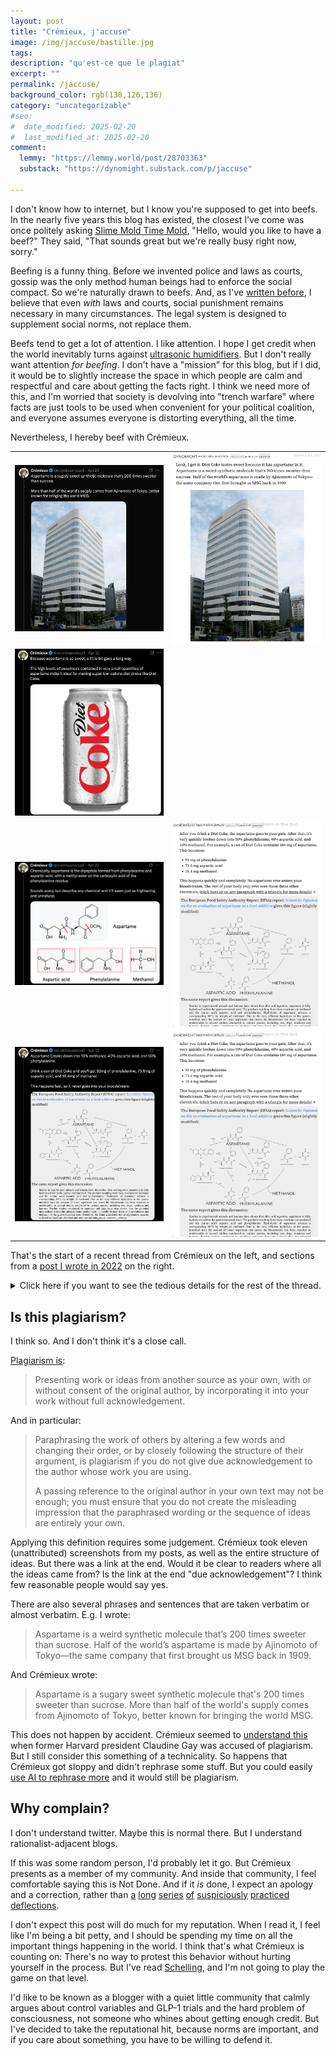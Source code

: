 ```yaml
---
layout: post
title: "Crémieux, j'accuse"
image: /img/jaccuse/bastille.jpg
tags: 
description: "qu'est-ce que le plagiat"
excerpt: ""
permalink: /jaccuse/
background_color: rgb(138,126,136)
category: "uncategorizable"
#seo:
#  date_modified: 2025-02-20
#  last_modified_at: 2025-02-20
comment:
  lemmy: "https://lemmy.world/post/28703363"
  substack: "https://dynomight.substack.com/p/jaccuse"

---
```


I don't know how to internet, but I know you're supposed to get into beefs. In the nearly five years this blog has existed, the closest I've come was once politely asking [Slime Mold Time Mold](https://slimemoldtimemold.com/), "Hello, would you like to have a beef?" They said, "That sounds great but we're really busy right now, sorry."

Beefing is a funny thing. Before we invented police and laws as courts, gossip was the only method human beings had to enforce the social compact. So we're naturally drawn to beefs. And, as I've [written before](https://dynomight.net/bad/), I believe that even *with* laws and courts, social punishment remains necessary in many circumstances. The legal system is designed to supplement social norms, not replace them.

Beefs tend to get a lot of attention. I like attention. I hope I get credit when the world inevitably turns against [ultrasonic humidifiers](https://dynomight.net/humidifiers/). But I don't really want attention *for beefing*. I don't have a "mission" for this blog, but if I did, it would be to slightly increase the space in which people are calm and respectful and care about getting the facts right. I think we need more of this, and I'm worried that society is devolving into "trench warfare" where facts are just tools to be used when convenient for your political coalition, and everyone assumes everyone is distorting everything, all the time.

Nevertheless, I hereby beef with Crémieux.

<table>
  <colgroup>
    <col style="width: 50%;">
    <col style="width: 50%;">
  </colgroup>
<tr>
<td><img src="/img/jaccuse/crem1.png"></td>
<td><img src="/img/jaccuse/dynm01.png"></td>
</tr>
<tr>
<td><img src="/img/jaccuse/crem2.png"></td>
<td></td>
</tr>
<tr>
<td><img src="/img/jaccuse/crem3.png"></td>
<td><img src="/img/jaccuse/dynm03.png"></td>
</tr>
<tr>
<td><img src="/img/jaccuse/crem4.png"></td>
<td><img src="/img/jaccuse/dynm04.png"></td>
</tr>
</table>

That's the start of a recent thread from Crémieux on the left, and sections from a [post I wrote in 2022](https://dynomight.net/aspartame/) on the right.

<details>
<summary>Click here if you want to see the tedious details for the rest of the thread.</summary>

<table>
  <colgroup>
    <col style="width: 50%;">
    <col style="width: 50%;">
  </colgroup>
<tr>
<td><img src="/img/jaccuse/crem4.png"></td>
<td><img src="/img/jaccuse/dynm04.png"></td>
</tr>
<tr>
<td><img src="/img/jaccuse/crem5.png"></td>
<td><img src="/img/jaccuse/dynm05.png"></td>
</tr>
<tr>
<td><img src="/img/jaccuse/crem6.png"></td>
<td><img src="/img/jaccuse/dynm06.png"></td>
</tr>
<tr>
<td><img src="/img/jaccuse/crem7.png"></td>
<td><img src="/img/jaccuse/dynm07.png"></td>
</tr>
<tr>
<td>
<img src="/img/jaccuse/crem8.png">
<img src="/img/jaccuse/crem9.png">
<img src="/img/jaccuse/crem10.png">
<img src="/img/jaccuse/crem11.png">
</td>
<td><img src="/img/jaccuse/dynm11.png"></td>
</tr>
<tr>
<td><img src="/img/jaccuse/crem12.png"></td>
<td><img src="/img/jaccuse/dynm12.png"></td>
</tr>
<tr>
<td><img src="/img/jaccuse/crem13.png"></td>
<td><img src="/img/jaccuse/dynm13.png"></td>
</tr>
<tr>
<td><img src="/img/jaccuse/crem14.png"><img src="/img/jaccuse/crem15.png"></td>
<td><img src="/img/jaccuse/dynm15.png"></td>
</tr>
<tr>
<td><img src="/img/jaccuse/crem16.png"></td>
<td><img src="/img/jaccuse/dynm16.png"><img src="/img/jaccuse/dynm16b.png"></td>
</tr>
<tr>
<td><img src="/img/jaccuse/crem17.png"></td>
<td><img src="/img/jaccuse/dynm17.png"></td>
</tr>
<tr>
<td><img src="/img/jaccuse/crem18.png"></td>
<td><img src="/img/jaccuse/dynm18.png"></td>
</tr>
<tr>
<td><img src="/img/jaccuse/crem19.png"></td>
<td><img src="/img/jaccuse/dynm19.png"></td>
</tr>
<tr>
<td><img src="/img/jaccuse/crem20.png"></td>
<td><img src="/img/jaccuse/dynm20.png"></td>
</tr>
<tr>
<td><img src="/img/jaccuse/crem21.png"></td>
<td><img src="/img/jaccuse/dynm21.png"></td>
</tr>
<tr>
<td><img src="/img/jaccuse/crem22.png"></td>
<td><img src="/img/jaccuse/dynm22.png"></td>
</tr>
<tr>
<td><img src="/img/jaccuse/crem23.png"></td>
<td><img src="/img/jaccuse/dynm23.png"></td>
</tr>
<tr>
<td><img src="/img/jaccuse/crem24.png"></td>
<td><img src="/img/jaccuse/dynm24.png"></td>
</tr>
<tr>
<td><img src="/img/jaccuse/crem25.png"><img src="/img/jaccuse/crem26.png"><img src="/img/jaccuse/crem27.png"><img src="/img/jaccuse/crem28.png"><img src="/img/jaccuse/crem29.png"><img src="/img/jaccuse/crem30.png"><img src="/img/jaccuse/crem31.png"><img src="/img/jaccuse/crem32.png"></td>
<td></td>
</tr>
</table>
</details>

## Is this plagiarism?

I think so. And I don't think it's a close call.

[Plagiarism is](https://www.ox.ac.uk/students/academic/guidance/skills/plagiarism):

> Presenting work or ideas from another source as your own, with or without consent of the original author, by incorporating it into your work without full acknowledgement.

And in particular:

> Paraphrasing the work of others by altering a few words and changing their order, or by closely following the structure of their argument, is plagiarism if you do not give due acknowledgement to the author whose work you are using.
> 
> A passing reference to the original author in your own text may not be enough; you must ensure that you do not create the misleading impression that the paraphrased wording or the sequence of ideas are entirely your own.

Applying this definition requires some judgement. Crémieux took eleven (unattributed) screenshots from my posts, as well as the entire structure of ideas. But there was a link at the end. Would it be clear to readers where all the ideas came from? Is the link at the end "due acknowledgement"? I think few reasonable people would say yes.

There are also several phrases and sentences that are taken verbatim or almost verbatim. E.g. I wrote:

> Aspartame is a weird synthetic molecule that’s 200 times sweeter than sucrose. Half of the world’s aspartame is made by Ajinomoto of Tokyo—the same company that first brought us MSG back in 1909.

And Crémieux wrote:

> Aspartame is a sugary sweet synthetic molecule that's 200 times sweeter than sucrose. More than half of the world's supply comes from Ajinomoto of Tokyo, better known for bringing the world MSG.

This does not happen by accident. Crémieux seemed to [understand this](https://xcancel.com/cremieuxrecueil/status/1776669348096057356) when former Harvard president Claudine Gay was accused of plagiarism. But I still consider this something of a technicality. So happens that Crémieux got sloppy and didn't rephrase some stuff. But you could easily [use AI to rephrase more](https://dynomight.net/ideas/) and it would still be plagiarism.

## Why complain?

I don't understand twitter. Maybe this is normal there. But I understand rationalist-adjacent blogs.

If this was some random person, I'd probably let it go. But Crémieux presents as a member of my community. And inside that community, I feel comfortable saying this is Not Done. And if it *is* done, I expect an apology and a correction, rather than [a](https://xcancel.com/cremieuxrecueil/status/1915118203849654367#m) [long](https://xcancel.com/cremieuxrecueil/status/1915430350634856696#m) [series](https://xcancel.com/cremieuxrecueil/status/1915431820427985167#m) [of](https://xcancel.com/cremieuxrecueil/status/1915433614201786671#m) [suspiciously](https://xcancel.com/cremieuxrecueil/status/1915435307232628749#m) [practiced](https://xcancel.com/cremieuxrecueil/status/1915436731383587065#m) [deflections](https://xcancel.com/cremieuxrecueil/status/1915438097094828380#m).

I don't expect this post will do much for my reputation. When I read it, I feel like I'm being a bit petty, and I should be spending my time on all the important things happening in the world. I think that's what Crémieux is counting on: There's no way to protest this behavior without hurting yourself in the process. But I've read [Schelling](https://en.wikipedia.org/wiki/Thomas_Schelling#The_Strategy_of_Conflict_(1960)), and I'm not going to play the game on that level.

I'd like to be known as a blogger with a quiet little community that calmly argues about control variables and GLP-1 trials and the hard problem of consciousness, not someone who whines about getting enough credit. But I've decided to take the reputational hit, because norms are important, and if you care about something, you have to be willing to defend it.